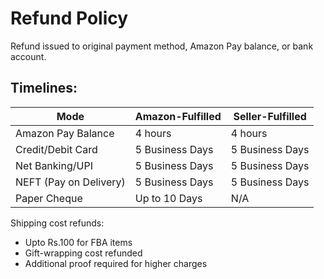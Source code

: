 # Refund Policy

Refund issued to original payment method, Amazon Pay balance, or bank account.

## Timelines:

| Mode                       | Amazon-Fulfilled | Seller-Fulfilled |
|----------------------------|----------------|----------------|
| Amazon Pay Balance          | 4 hours        | 4 hours        |
| Credit/Debit Card           | 5 Business Days | 5 Business Days |
| Net Banking/UPI             | 5 Business Days | 5 Business Days |
| NEFT (Pay on Delivery)      | 5 Business Days | 5 Business Days |
| Paper Cheque                | Up to 10 Days  | N/A            |

Shipping cost refunds:
- Upto Rs.100 for FBA items
- Gift-wrapping cost refunded
- Additional proof required for higher charges
